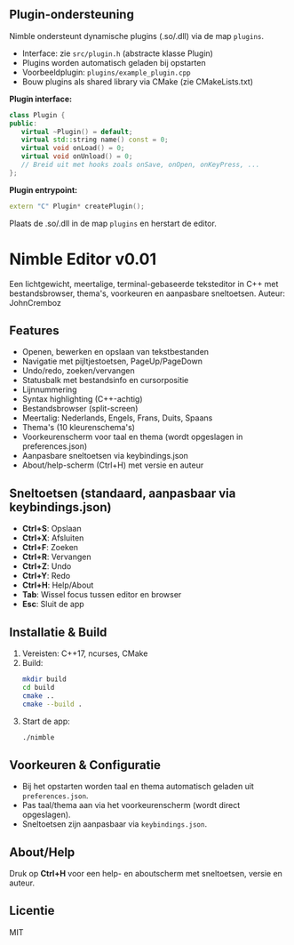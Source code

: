 ## Plugin-ondersteuning

Nimble ondersteunt dynamische plugins (.so/.dll) via de map `plugins`.

- Interface: zie `src/plugin.h` (abstracte klasse Plugin)
- Plugins worden automatisch geladen bij opstarten
- Voorbeeldplugin: `plugins/example_plugin.cpp`
- Bouw plugins als shared library via CMake (zie CMakeLists.txt)

**Plugin interface:**
```cpp
class Plugin {
public:
   virtual ~Plugin() = default;
   virtual std::string name() const = 0;
   virtual void onLoad() = 0;
   virtual void onUnload() = 0;
   // Breid uit met hooks zoals onSave, onOpen, onKeyPress, ...
};
```

**Plugin entrypoint:**
```cpp
extern "C" Plugin* createPlugin();
```

Plaats de .so/.dll in de map `plugins` en herstart de editor.

# Nimble Editor v0.01

Een lichtgewicht, meertalige, terminal-gebaseerde teksteditor in C++ met bestandsbrowser, thema's, voorkeuren en aanpasbare sneltoetsen.
Auteur: JohnCremboz


## Features
- Openen, bewerken en opslaan van tekstbestanden
- Navigatie met pijltjestoetsen, PageUp/PageDown
- Undo/redo, zoeken/vervangen
- Statusbalk met bestandsinfo en cursorpositie
- Lijnnummering
- Syntax highlighting (C++-achtig)
- Bestandsbrowser (split-screen)
- Meertalig: Nederlands, Engels, Frans, Duits, Spaans
- Thema's (10 kleurenschema's)
- Voorkeurenscherm voor taal en thema (wordt opgeslagen in preferences.json)
- Aanpasbare sneltoetsen via keybindings.json
- About/help-scherm (Ctrl+H) met versie en auteur


## Sneltoetsen (standaard, aanpasbaar via keybindings.json)
- **Ctrl+S**: Opslaan
- **Ctrl+X**: Afsluiten
- **Ctrl+F**: Zoeken
- **Ctrl+R**: Vervangen
- **Ctrl+Z**: Undo
- **Ctrl+Y**: Redo
- **Ctrl+H**: Help/About
- **Tab**: Wissel focus tussen editor en browser
- **Esc**: Sluit de app


## Installatie & Build
1. Vereisten: C++17, ncurses, CMake
2. Build:
   ```sh
   mkdir build
   cd build
   cmake ..
   cmake --build .
   ```
3. Start de app:
   ```sh
   ./nimble
   ```


## Voorkeuren & Configuratie
- Bij het opstarten worden taal en thema automatisch geladen uit `preferences.json`.
- Pas taal/thema aan via het voorkeurenscherm (wordt direct opgeslagen).
- Sneltoetsen zijn aanpasbaar via `keybindings.json`.
## About/Help
Druk op **Ctrl+H** voor een help- en aboutscherm met sneltoetsen, versie en auteur.


## Licentie
MIT
